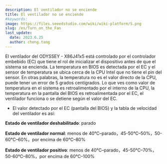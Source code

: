 ```yaml
---
description: El ventilador no se enciende
title: El ventilador no se enciende
#keywords:
image: https://files.seeedstudio.com/wiki/wiki-platform/S.png
slug: /es/Turn_on_the_Fan
last_update:
  date: 2023.6.25   
  author: cheng.tang
---
```


El ventilador del ODYSSEY - X86J41x5 está controlado por el controlador embebido (EC) que tiene el rol de inicializar el dispositivo antes de que el sistema se encienda. La temperatura en BIOS es detectada por el EC y el sensor de temperatura se ubica cerca de la CPU Intel que no tiene el pin del sensor. En otras palabras, la temperatura no es el valor directo de la CPU, puede tener un error de 5 grados centígrados. Lo que ves como valor de temperatura en el sistema es retroalimentado por el interno de la CPU, la temperatura en la pantalla del BIOS es retroalimentada por el EC, el ventilador funciona o se detiene según el valor del EC.

- El valor detectado por el EC (pantalla del BIOS) y la tabla de velocidad del ventilador es así:

**Estado de ventilador deshabilitado**: parado

**Estado de ventilador normal**: menos de 40°C–parado，45-50°C–50%，50-60℃–60%，por encima de 60℃–80%

**Estado de ventilador positivo**: menos de 40°C–parado，45-50°C–70%，50-60℃–80%，por encima de 60℃–100%